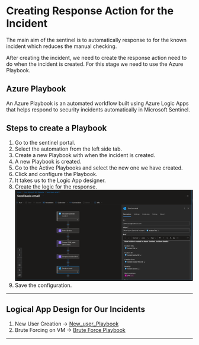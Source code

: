 # Creating Response Action for the Incident

The main aim of the sentinel is to automatically response to for the known incident which reduces the manual checking.

After creating the incident, we need to create the response action need to do when the incident is created. For this stage we need to use the Azure Playbook. 

## Azure Playbook
An Azure Playbook is an automated workflow built using Azure Logic Apps that helps respond to security incidents automatically in Microsoft Sentinel.

## Steps to create a Playbook

1. Go to the sentinel portal.
2. Select the automation from the left side tab.
3. Create a new Playbook with when the incident is created.
4. A new Playbook is created. 
5. Go to the Active Playbooks and select the new one we have created.
6. Click and configure the Playbook.
7. It takes us to the Logic App designer.
8. Create the logic for the response.
![logic_app](/images/send-basic-mail.png)
9. Save the configuration.

---

## Logical App Design for Our Incidents
1. New User Creation -> [New_user_Playbook](/Playbook/New_user.md)
2. Brute Forcing on VM -> [Brute Force Playbook](/Playbook/Block_IP.md)

---

